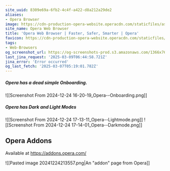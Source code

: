 ```yaml
---
site_uuid: 8309e69a-6fb2-4c4f-a422-d8a212a29de2
aliases:
- Opera Browser
image: https://cdn-production-opera-website.operacdn.com/staticfiles/assets/images/og/og-opera-lp-home.93205b794a09.png
site_name: Opera Web Browser
title: 'Opera Web Browser | Faster, Safer, Smarter | Opera'
favicon: https://cdn-production-opera-website.operacdn.com/staticfiles/assets/images/favicon/favicon-32x32.ddd494719bed.png
tags:
- Web-Browsers
og_screenshot_url: https://og-screenshots-prod.s3.amazonaws.com/1366x768/80/false/e86723fc0a4176fdd336ac0802c453e457a05c1f857d082a340fa18de55ba253.jpeg
last_jina_request: '2025-03-09T06:44:58.721Z'
jina_error: 'Error occurred'
og_last_fetch: '2025-03-07T05:19:01.782Z'
---
```

##### Opera has a dead simple Onboarding.
![[Screenshot From 2024-12-24 16-20-19_Opera--Onboarding.png]]
##### Opera has Dark and Light Modes
![[Screenshot From 2024-12-24 17-13-11_Opera--Lightmode.png]]
![[Screenshot From 2024-12-24 17-14-01_Opera--Darkmode.png]]
## Opera Addons
Available at https://addons.opera.com/

![[Pasted image 20241224213557.png|An "addon" page from Opera]]

